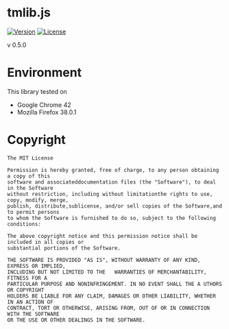 # tmlib.js
[![Version](https://img.shields.io/badge/version-v0.5.0-blue.svg?style=flat)]()
[![License](https://img.shields.io/badge/license-MIT-lightgrey.svg?style=flat)](http://opensource.org/licenses/MIT)

v 0.5.0

# Environment
This library tested on
- Google Chrome 42
- Mozilla Firefox 38.0.1


# Copyright
    The MIT License

    Permission is hereby granted, free of charge, to any person obtaining a copy of this
    software and associateddocumentation files (the "Software"), to deal in the Software
    without restriction, including without limitationthe rights to use, copy, modify, merge,
    publish, distribute,sublicense, and/or sell copies of the Software,and to permit persons
    to whom the Software is furnished to do so, subject to the following conditions:

    The above copyright notice and this permission notice shall be included in all copies or 
    substantial portions of the Software.

    THE SOFTWARE IS PROVIDED "AS IS", WITHOUT WARRANTY OF ANY KIND, EXPRESS OR IMPLIED, 
    INCLUDING BUT NOT LIMITED TO THE   WARRANTIES OF MERCHANTABILITY, FITNESS FOR A
    PARTICULAR PURPOSE AND NONINFRINGEMENT. IN NO EVENT SHALL THE A UTHORS OR COPYRIGHT
    HOLDERS BE LIABLE FOR ANY CLAIM, DAMAGES OR OTHER LIABILITY, WHETHER IN AN ACTION OF
    CONTRACT, TORT OR OTHERWISE, ARISING FROM, OUT OF OR IN CONNECTION WITH THE SOFTWARE
    OR THE USE OR OTHER DEALINGS IN THE SOFTWARE.
